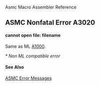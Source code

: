 Asmc Macro Assembler Reference

## ASMC Nonfatal Error A3020

#### cannot open file: filename

Same as ML [A1000](A1000.md).

_* Non ML compatible error_

#### See Also

[ASMC Error Messages](readme.md)